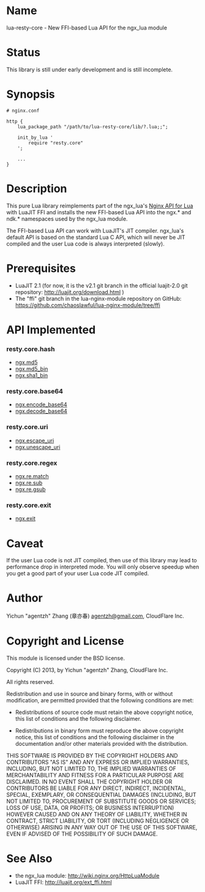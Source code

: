 Name
====

lua-resty-core - New FFI-based Lua API for the ngx_lua module

Status
======

This library is still under early development and is still incomplete.

Synopsis
========

    # nginx.conf

    http {
        lua_package_path "/path/to/lua-resty-core/lib/?.lua;;";

        init_by_lua '
            require "resty.core"
        ';

        ...
    }

Description
===========

This pure Lua library reimplements part of the ngx_lua's
[Nginx API for Lua](http://wiki.nginx.org/HttpLuaModule#Nginx_API_for_Lua)
with LuaJIT FFI and installs the new FFI-based Lua API into the ngx.* and ndk.* namespaces
used by the ngx_lua module.

The FFI-based Lua API can work with LuaJIT's JIT compiler. ngx_lua's default API is based on the standard Lua C API, which will never be JIT compiled and the user Lua code is always interpreted (slowly).

Prerequisites
=============

* LuaJIT 2.1 (for now, it is the v2.1 git branch in the official luajit-2.0 git repository: http://luajit.org/download.html )
* The "ffi" git branch in the lua-nginx-module repository on GitHub: https://github.com/chaoslawful/lua-nginx-module/tree/ffi

API Implemented
===============

### resty.core.hash

* [ngx.md5](http://wiki.nginx.org/HttpLuaModule#ngx.md5)
* [ngx.md5_bin](http://wiki.nginx.org/HttpLuaModule#ngx.md5_bin)
* [ngx.sha1_bin](http://wiki.nginx.org/HttpLuaModule#ngx.sha1_bin)

### resty.core.base64

* [ngx.encode_base64](http://wiki.nginx.org/HttpLuaModule#ngx.encode_base64)
* [ngx.decode_base64](http://wiki.nginx.org/HttpLuaModule#ngx.decode_base64)

### resty.core.uri

* [ngx.escape_uri](http://wiki.nginx.org/HttpLuaModule#ngx.escape_uri)
* [ngx.unescape_uri](http://wiki.nginx.org/HttpLuaModule#ngx.unescape_uri)

### resty.core.regex

* [ngx.re.match](http://wiki.nginx.org/HttpLuaModule#ngx.re.match)
* [ngx.re.sub](http://wiki.nginx.org/HttpLuaModule#ngx.re.sub)
* [ngx.re.gsub](http://wiki.nginx.org/HttpLuaModule#ngx.re.gsub)

### resty.core.exit

* [ngx.exit](http://wiki.nginx.org/HttpLuaModule#ngx.exit)

Caveat
======

If the user Lua code is not JIT compiled, then use of this library may
lead to performance drop in interpreted mode. You will only observe
speedup when you get a good part of your user Lua code JIT compiled.

Author
======

Yichun "agentzh" Zhang (章亦春) <agentzh@gmail.com>, CloudFlare Inc.

Copyright and License
=====================

This module is licensed under the BSD license.

Copyright (C) 2013, by Yichun "agentzh" Zhang, CloudFlare Inc.

All rights reserved.

Redistribution and use in source and binary forms, with or without modification, are permitted provided that the following conditions are met:

* Redistributions of source code must retain the above copyright notice, this list of conditions and the following disclaimer.

* Redistributions in binary form must reproduce the above copyright notice, this list of conditions and the following disclaimer in the documentation and/or other materials provided with the distribution.

THIS SOFTWARE IS PROVIDED BY THE COPYRIGHT HOLDERS AND CONTRIBUTORS "AS IS" AND ANY EXPRESS OR IMPLIED WARRANTIES, INCLUDING, BUT NOT LIMITED TO, THE IMPLIED WARRANTIES OF MERCHANTABILITY AND FITNESS FOR A PARTICULAR PURPOSE ARE DISCLAIMED. IN NO EVENT SHALL THE COPYRIGHT HOLDER OR CONTRIBUTORS BE LIABLE FOR ANY DIRECT, INDIRECT, INCIDENTAL, SPECIAL, EXEMPLARY, OR CONSEQUENTIAL DAMAGES (INCLUDING, BUT NOT LIMITED TO, PROCUREMENT OF SUBSTITUTE GOODS OR SERVICES; LOSS OF USE, DATA, OR PROFITS; OR BUSINESS INTERRUPTION) HOWEVER CAUSED AND ON ANY THEORY OF LIABILITY, WHETHER IN CONTRACT, STRICT LIABILITY, OR TORT (INCLUDING NEGLIGENCE OR OTHERWISE) ARISING IN ANY WAY OUT OF THE USE OF THIS SOFTWARE, EVEN IF ADVISED OF THE POSSIBILITY OF SUCH DAMAGE.

See Also
========
* the ngx_lua module: http://wiki.nginx.org/HttpLuaModule
* LuaJIT FFI: http://luajit.org/ext_ffi.html

